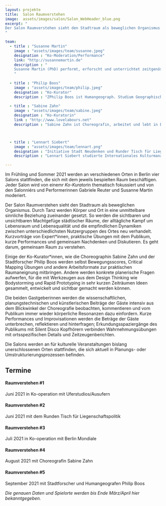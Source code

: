 ```yaml
---
layout: projekte
title:  Salon Raumverstehen
image:  assets/images/salon/Salon_WebHeader_blue.png
excerpt: "
Der Salon Raumverstehen sieht den Stadtraum als beweglichen Organismus. Durch Tanz werden Körper und Ort in eine unmittelbare sinnliche Beziehung zueinander gesetzt. So werden die sichtbaren und unsichtbaren Machtgefüge städtischer Räume, der alltägliche Kampf um Lebensraum  und Lebensqualität und die empfindlichen Dynamiken zwischen unterschiedlichsten Nutzergruppen des  Ortes neu verhandelt. Kurzvorträge von Expert*innen, praktische Übungen mit dem Publikum, kurze Performances und gemeinsam Nachdenken und Diskutieren. Es geht darum, gemeinsam Raum zu verstehen.
"

team:
  - title : "Susanne Martin"
    image : "assets/images/team/susanne.jpeg"
    designation : "Ko-Moderation/Performance"
    link: "http://susannemartin.de"
    description : "
    Susanne Martin (PhD) performt, erforscht und unterrichtet zeitgenössischen Tanz. Sie arbeitet international, kreiert Stücke als Solistin und kollaborativ. In ihren Arbeiten beschäftigt sie sich mit Improvisation als choreographische Praxis, Narrationen des Alter(n)s, Contact Improvisation und Practice as Research / künstlerische Forschung. Ihre Stücke waren u.a. auf folgenden Festivals eingeladen: Aerowaves (London), International Dance and Theatre Festival (Göteborg), Nottdance (Nottingham), Opera Estate Veneto (Bassano del Grappa), Tanec Praha (Prag). 2017 ist ihre PhD Dissertation Dancing Age(ing) im transcript Verlag erschienen, indem sie das Potenzial improvisationsbasierten Tanzes untersucht, kritisch in unsere Alter(n)skultur zu intervenieren.
    " 
    
  - title : "Philip Boos"
    image : "assets/images/team/philip.jpeg"
    designation : "Ko-Kurator"
    description : "ZPhilip Boos ist Humangeograph. Studium Geographische Wissenschaften an der Freien Universität Berlin sowie Stadtgeographie an der Humboldt-Universität zu Berlin. Seit 2016 Wissenschaftlicher Mitarbeiter am Institut für Sozialinnovation, Berlin. Expertise in qualitativer und quantitativer Datenanalyse sowie zu sozialen Innovationen und nachhaltigem Konsum. Forschungsinteressen sind Raum- und Umweltwahrnehmung, Fahrradmobilität, sowie Lebensqualität in Städten."
    
  - title : "Sabine Zahn"
    image : "assets/images/team/sabine.jpeg"
    designation : "Ko-Kuratorin"
    link : "http://www.lovelabours.net"
    description : "Sabine Zahn ist Choreografin, arbeitet und lebt in Berlin und beschäftigt sich in ihrer künstlerischen Arbeit mit der gegenseitigen Einflussnahme zwischen Körpern und ihren Umwelten, häufig dem urbanen Raum. Dabei arbeitet sie immer in enger Kooperation mit anderen Künstlern und Stadtplanerinnen an der Entwicklung von partizipativen Formaten, um neue Beziehungen zwischen Kunst und Gesellschaftsbildung zu etablieren. Sie studierte Theaterwissenschaft und Journalistik in Leipzig, Schauspiel und Bewegungstheater an der Scuola Teatro Dimitri im Tessin und war postgraduate Stipendiatin bei Zadek/Stromberg." 



  - title : "Lennart Siebert"
    image : "assets/images/team/lennart.png"
    designation : "Initiative Stadt Neudenken und Runder Tisch für Liegenschaftspolitik (Ko-Kurator)"
    description : "Lennart Siebert studierte Internationales Kulturmanagement sowie Kommunikation & PR. Seit 2006 arbeitet er interdisziplinär (in den Bereichen Literatur, Event, Musik, Fotografie und Kunst) als Künstler- und Kulturmanager mit den Schwerpunkten Kommunikation, Stadtentwicklung, Projektmanagement und –entwicklung. Spezialisiert hat er sich dabei branchenübergreifende Synergien aufzuspüren, zu vermitteln und zu fördern. Eines seiner wichtigsten Vorhaben der vergangenen Jahre war die Mitentwicklung des interdisziplinären Kunst- und Kulturstandortnetzwerks Village Underground (London / Lissabon) und der Aufbau des Kunstverlags Little Steidl in Göttingen. Seit 2015 setzt Lennart Siebert sein Wissen für die Belius GmbH / Stiftung sowohl als Projektleiter für kulturelle Angelegenheiten als auch im Vertriebswesen zur Vermittlung zwischen Nutzer*innen und Standorten ein. Im April 2018 hat er zusätzlich die Leitung der Koordinierungsstelle des Runden Tisches Liegenschaftspolitik übernommen.)"

---
```


Im Frühling und Sommer 2021 werden an verschiedenen Orten in Berlin vier Salons stattfinden, die sich mit dem jeweils bespielten Raum beschäftigen. Jeder Salon wird von einem*r Ko-Kurator*in thematisch fokussiert und von den Salonniérs und Performerinnen Gabriele Reuter und Susanne Martin moderiert. 

Der Salon Raumverstehen sieht den Stadtraum als beweglichen Organismus. Durch Tanz werden Körper und Ort in eine unmittelbare sinnliche Beziehung zueinander gesetzt. So werden die sichtbaren und unsichtbaren Machtgefüge städtischer Räume, der alltägliche Kampf um Lebensraum  und Lebensqualität und die empfindlichen Dynamiken zwischen unterschiedlichsten Nutzergruppen des  Ortes neu verhandelt. Kurzvorträge von Expert*innen, praktische Übungen mit dem Publikum, kurze Performances und gemeinsam Nachdenken und Diskutieren. Es geht darum, gemeinsam Raum zu verstehen.

Einige der Ko-Kurator*innen, wie die Choreographin Sabine Zahn und der Stadtforscher Philip Boos werden selbst Bewegungsscores, Critical Mapping Übungen und andere Arbeitsformate zur praktischen Raumaneignung mitbringen. Andere werden konkrete planerische Fragen aufwerfen, für die mit Werkzeugen aus dem Design Thinking wie Bodystorming und Rapid Prototyping in sehr kurzen Zeiträumen Ideen gesammelt, entwickelt und sichtbar gemacht werden können. 

Die beiden Gastgeberinnen werden die wissenschaftlichen, planungstechnischen und künstlerischen Beiträge der Gäste  intensiv aus dem Blickwinkel der Choreografie beobachten, kommentieren und vom Publikum immer wieder körperliche Resonanzen dazu einfordern. Kurze Performances und Improvisationen werden die Beträge der Gäste unterbrechen, reflektieren und hinterfragen; Erkundungsspaziergänge des Publikums mit Silent Disco Kopfhörern verbinden Wahrnehmungsübungen mit ortsspezifischen Details und  Zeitzeugenberichten. 

Die Salons werden an für kulturelle Veranstaltungen bislang unerschlossenen Orten stattfinden, die sich aktuell in Planungs- oder Umstrukturierungsprozessen befinden.

## Termine
#### Raumverstehen #1
Juni 2021 in Ko-operation mit Uferstudios/Ausufern

#### Raumverstehen #2 
Juni 2021 mit dem Runden Tisch für Liegenschaftspolitik

#### Raumverstehen #3
Juli 2021 in Ko-operation mit Berlin Mondiale

#### Raumverstehen #4
August 2021 mit Choreografin Sabine Zahn

#### Raumverstehen #5
September 2021 mit Stadtforscher und Humangeografen  Philip Boos 


*Die genauen Daten und Spielorte werden bis Ende März/April hier bekanntgegeben.*